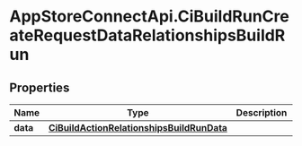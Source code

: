 # AppStoreConnectApi.CiBuildRunCreateRequestDataRelationshipsBuildRun

## Properties

Name | Type | Description | Notes
------------ | ------------- | ------------- | -------------
**data** | [**CiBuildActionRelationshipsBuildRunData**](CiBuildActionRelationshipsBuildRunData.md) |  | [optional] 


